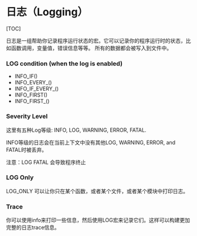 日志（Logging）
===============
[TOC]

日志是一组帮助你记录程序运行状态的宏。它可以记录你的程序运行时的状态，比如函数调用，变量值，错误信息等等。
所有的数据都会被写入到文件中。

### LOG condition (when the log is enabled)

- INFO_IF()
- INFO_EVERY_()
- INFO_IF_EVERY_()
- INFO_FIRST()
- INFO_FIRST_()

### Severity Level

这里有五种Log等级: INFO, LOG, WARNING, ERROR, FATAL.

INFO等级的日志会在当前上下文中没有其他LOG, WARNING, ERROR, and FATAL时被丢弃。

注意：LOG FATAL 会导致程序终止

### LOG Only

LOG_ONLY 可以让你只在某个函数，或者某个文件，或者某个模块中打印日志。

### Trace

你可以使用info来打印一些信息，然后使用LOG宏来记录它们。这样可以构建更加完整的日志trace信息。
